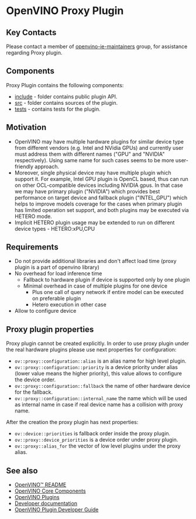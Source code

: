 # OpenVINO Proxy Plugin

## Key Contacts

Please contact a member of [openvino-ie-maintainers](https://github.com/orgs/openvinotoolkit/teams/openvino-ie-maintainers) group, for assistance regarding Proxy plugin.

## Components

Proxy Plugin contains the following components:

* [include](./include/) - folder contains public plugin API.
* [src](./src/) - folder contains sources of the plugin.
* [tests](./tests/) - contains tests for the plugin.

## Motivation

 - OpenVINO may have multiple hardware plugins for similar device type from different vendors (e.g. Intel and NVidia GPUs) and currently user must address them with different names ("GPU" and "NVIDIA" respectively). Using same name for such cases seems to be more user-friendly approach.
 - Moreover, single physical device may have multiple plugin which support it. For example, Intel GPU plugin is OpenCL based, thus can run on other OCL-compatible devices including NVIDIA gpus. In that case we may have primary plugin ("NVIDIA") which provides best performance on target device and fallback plugin ("INTEL_GPU") which helps to improve models coverage for the cases when primary plugin has limited operation set support, and both plugins may be executed via HETERO mode.
 - Implicit HETERO plugin usage may be extended to run on different device types - HETERO:xPU,CPU

## Requirements

 - Do not provide additional libraries and don't affect load time (proxy plugin is a part of openvino library)
 - No overhead for load inference time
    - Fallback to hardware plugin if device is supported only by one plugin
    - Minimal overhead in case of multiple plugins for one device
        - Plus one call of query network if entire model can be executed on preferable plugin
        - Hetero execution in other case
 - Allow to configure device

## Proxy plugin properties

Proxy plugin cannot be created explicitly. In order to use proxy plugin under the real hardware plugins please use next properties for configuration:
 - `ov::proxy::configuration::alias` is an alias name for high level plugin.
 - `ov::proxy::configuration::priority` is a device priority under alias (lower value means the higher priority), this value allows to configure the device order.
 - `ov::proxy::configuration::fallback` the name of other hardware device for the fallback.
 - `ov::proxy::configuration::internal_name` the name which will be used as internal name in case if real device name has a collision with proxy name.

After the creation the proxy plugin has next properties:
 - `ov::device::priorities` is fallback order inside the proxy plugin.
 - `ov::proxy::device_priorities` is a device order under proxy plugin.
 - `ov::proxy::alias_for` the vector of low level plugins under the proxy alias.


## See also
 * [OpenVINO™ README](../../../README.md)
 * [OpenVINO Core Components](../../README.md)
 * [OpenVINO Plugins](../README.md)
 * [Developer documentation](../../../docs/dev/index.md)
 * [OpenVINO Plugin Developer Guide](https://docs.openvino.ai/2024/documentation/openvino-extensibility/openvino-plugin-library.html)

